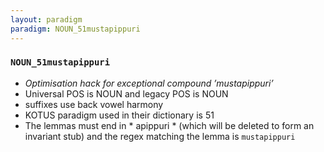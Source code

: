 ```yaml
---
layout: paradigm
paradigm: NOUN_51mustapippuri
---
```

### ` NOUN_51mustapippuri `

* _Optimisation hack for exceptional compound ’mustapippuri’_
* Universal POS is NOUN and legacy POS is NOUN
* suffixes use back vowel harmony
* KOTUS paradigm used in their dictionary is 51
* The lemmas must end in * apippuri * (which will be deleted to form an invariant stub) and the regex matching the lemma is ` mustapippuri `
